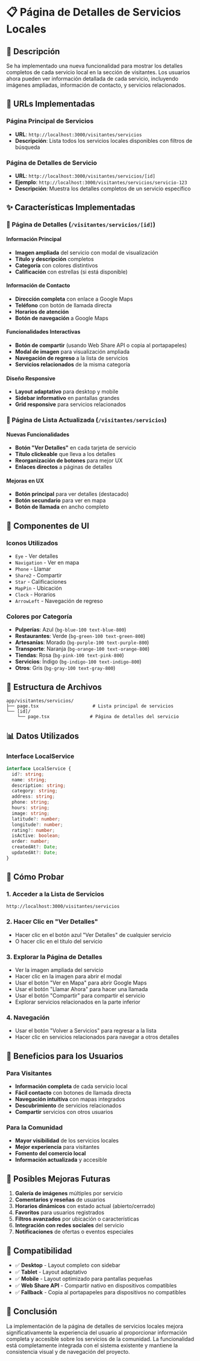 # 📋 Página de Detalles de Servicios Locales

## 🎯 Descripción

Se ha implementado una nueva funcionalidad para mostrar los detalles completos de cada servicio local en la sección de visitantes. Los usuarios ahora pueden ver información detallada de cada servicio, incluyendo imágenes ampliadas, información de contacto, y servicios relacionados.

## 🔗 URLs Implementadas

### Página Principal de Servicios
- **URL**: `http://localhost:3000/visitantes/servicios`
- **Descripción**: Lista todos los servicios locales disponibles con filtros de búsqueda

### Página de Detalles de Servicio
- **URL**: `http://localhost:3000/visitantes/servicios/[id]`
- **Ejemplo**: `http://localhost:3000/visitantes/servicios/servicio-123`
- **Descripción**: Muestra los detalles completos de un servicio específico

## ✨ Características Implementadas

### 📱 Página de Detalles (`/visitantes/servicios/[id]`)

#### Información Principal
- **Imagen ampliada** del servicio con modal de visualización
- **Título y descripción** completos
- **Categoría** con colores distintivos
- **Calificación** con estrellas (si está disponible)

#### Información de Contacto
- **Dirección completa** con enlace a Google Maps
- **Teléfono** con botón de llamada directa
- **Horarios de atención**
- **Botón de navegación** a Google Maps

#### Funcionalidades Interactivas
- **Botón de compartir** (usando Web Share API o copia al portapapeles)
- **Modal de imagen** para visualización ampliada
- **Navegación de regreso** a la lista de servicios
- **Servicios relacionados** de la misma categoría

#### Diseño Responsive
- **Layout adaptativo** para desktop y mobile
- **Sidebar informativo** en pantallas grandes
- **Grid responsive** para servicios relacionados

### 🔄 Página de Lista Actualizada (`/visitantes/servicios`)

#### Nuevas Funcionalidades
- **Botón "Ver Detalles"** en cada tarjeta de servicio
- **Título clickeable** que lleva a los detalles
- **Reorganización de botones** para mejor UX
- **Enlaces directos** a páginas de detalles

#### Mejoras en UX
- **Botón principal** para ver detalles (destacado)
- **Botón secundario** para ver en mapa
- **Botón de llamada** en ancho completo

## 🎨 Componentes de UI

### Iconos Utilizados
- `Eye` - Ver detalles
- `Navigation` - Ver en mapa
- `Phone` - Llamar
- `Share2` - Compartir
- `Star` - Calificaciones
- `MapPin` - Ubicación
- `Clock` - Horarios
- `ArrowLeft` - Navegación de regreso

### Colores por Categoría
- **Pulperías**: Azul (`bg-blue-100 text-blue-800`)
- **Restaurantes**: Verde (`bg-green-100 text-green-800`)
- **Artesanías**: Morado (`bg-purple-100 text-purple-800`)
- **Transporte**: Naranja (`bg-orange-100 text-orange-800`)
- **Tiendas**: Rosa (`bg-pink-100 text-pink-800`)
- **Servicios**: Índigo (`bg-indigo-100 text-indigo-800`)
- **Otros**: Gris (`bg-gray-100 text-gray-800`)

## 🔧 Estructura de Archivos

```
app/visitantes/servicios/
├── page.tsx                    # Lista principal de servicios
└── [id]/
    └── page.tsx               # Página de detalles del servicio
```

## 📊 Datos Utilizados

### Interface LocalService
```typescript
interface LocalService {
  id?: string;
  name: string;
  description: string;
  category: string;
  address: string;
  phone: string;
  hours: string;
  image: string;
  latitude?: number;
  longitude?: number;
  rating?: number;
  isActive: boolean;
  order: number;
  createdAt?: Date;
  updatedAt?: Date;
}
```

## 🚀 Cómo Probar

### 1. Acceder a la Lista de Servicios
```
http://localhost:3000/visitantes/servicios
```

### 2. Hacer Clic en "Ver Detalles"
- Hacer clic en el botón azul "Ver Detalles" de cualquier servicio
- O hacer clic en el título del servicio

### 3. Explorar la Página de Detalles
- Ver la imagen ampliada del servicio
- Hacer clic en la imagen para abrir el modal
- Usar el botón "Ver en Mapa" para abrir Google Maps
- Usar el botón "Llamar Ahora" para hacer una llamada
- Usar el botón "Compartir" para compartir el servicio
- Explorar servicios relacionados en la parte inferior

### 4. Navegación
- Usar el botón "Volver a Servicios" para regresar a la lista
- Hacer clic en servicios relacionados para navegar a otros detalles

## 🎯 Beneficios para los Usuarios

### Para Visitantes
- **Información completa** de cada servicio local
- **Fácil contacto** con botones de llamada directa
- **Navegación intuitiva** con mapas integrados
- **Descubrimiento** de servicios relacionados
- **Compartir** servicios con otros usuarios

### Para la Comunidad
- **Mayor visibilidad** de los servicios locales
- **Mejor experiencia** para visitantes
- **Fomento del comercio local**
- **Información actualizada** y accesible

## 🔮 Posibles Mejoras Futuras

1. **Galería de imágenes** múltiples por servicio
2. **Comentarios y reseñas** de usuarios
3. **Horarios dinámicos** con estado actual (abierto/cerrado)
4. **Favoritos** para usuarios registrados
5. **Filtros avanzados** por ubicación o características
6. **Integración con redes sociales** del servicio
7. **Notificaciones** de ofertas o eventos especiales

## 📱 Compatibilidad

- ✅ **Desktop** - Layout completo con sidebar
- ✅ **Tablet** - Layout adaptativo
- ✅ **Mobile** - Layout optimizado para pantallas pequeñas
- ✅ **Web Share API** - Compartir nativo en dispositivos compatibles
- ✅ **Fallback** - Copia al portapapeles para dispositivos no compatibles

## 🎉 Conclusión

La implementación de la página de detalles de servicios locales mejora significativamente la experiencia del usuario al proporcionar información completa y accesible sobre los servicios de la comunidad. La funcionalidad está completamente integrada con el sistema existente y mantiene la consistencia visual y de navegación del proyecto.
